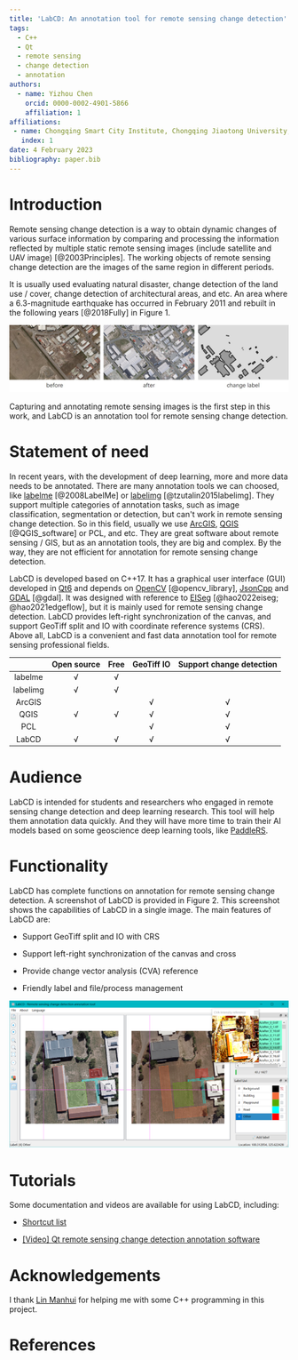 ```yaml
---
title: 'LabCD: An annotation tool for remote sensing change detection'
tags:
  - C++
  - Qt
  - remote sensing
  - change detection
  - annotation
authors:
  - name: Yizhou Chen
    orcid: 0000-0002-4901-5866
    affiliation: 1
affiliations:
 - name: Chongqing Smart City Institute, Chongqing Jiaotong University, China
   index: 1
date: 4 February 2023
bibliography: paper.bib
---
```


# Introduction

Remote sensing change detection is a way to obtain dynamic changes of various surface information by comparing and processing the information reflected by multiple static remote sensing images (include satellite and UAV image) [@2003Principles]. The working objects of remote sensing change detection are the images of the same region in different periods.

It is usually used  evaluating natural disaster, change detection of the land use / cover, change detection of architectural areas, and etc. An area where a 6.3-magnitude earthquake has occurred in February 2011 and rebuilt in the following years [@2018Fully]  in Figure 1.

![Building change detection](images/cd.jpg)

Capturing and annotating remote sensing images is the first step in this work, and LabCD is an annotation tool for remote sensing change detection.

# Statement of need

In recent years, with the development of deep learning, more and more data needs to be annotated. There are many annotation tools we can choosed, like [labelme](https://github.com/wkentaro/labelme) [@2008LabelMe] or [labelimg](https://github.com/heartexlabs/labelImg) [@tzutalin2015labelimg]. They support multiple categories of annotation tasks, such as image classification, segmentation or detection, but can't work in remote sensing change detection. So in this field, usually we use [ArcGIS](https://www.arcgis.com/index.html), [QGIS](https://github.com/qgis/QGIS) [@QGIS_software] or PCL, and etc. They are great software about remote sensing / GIS, but as an annotation tools, they are big and complex. By the way, they are not efficient for annotation for remote sensing change detection.

LabCD is developed based on C++17. It has a graphical user interface (GUI) developed in [Qt6](https://www.qt.io/product/qt6) and depends on [OpenCV](https://github.com/opencv/opencv) [@opencv_library], [JsonCpp](https://github.com/open-source-parsers/jsoncpp) and [GDAL](https://gdal.org/) [@gdal]. It was designed with reference to [EISeg](https://github.com/PaddlePaddle/PaddleSeg/tree/release/2.7/EISeg) [@hao2022eiseg; @hao2021edgeflow], but it is mainly used for remote sensing change detection. LabCD provides left-right synchronization of the canvas, and support GeoTiff split and IO with coordinate reference systems (CRS). Above all, LabCD is a convenient and fast data annotation tool for remote sensing professional fields.

|          | Open source | Free | GeoTiff IO | Support change detection |
| :------: | :---------: | :--: | :--------: | :----------------------: |
| labelme  |      √      |  √   |            |                          |
| labelimg |      √      |  √   |            |                          |
|  ArcGIS  |             |      |     √      |            √             |
|   QGIS   |      √      |  √   |     √      |            √             |
|   PCL    |             |      |     √      |            √             |
|  LabCD   |      √      |  √   |     √      |            √             |

# Audience

LabCD is intended for students and researchers who engaged in remote sensing change detection and deep learning research. This tool will help them  annotation data quickly. And they will have more time to train their AI models based on some geoscience deep learning tools, like [PaddleRS](https://github.com/PaddlePaddle/PaddleRS).

# Functionality

LabCD has complete functions on annotation for remote sensing change detection. A screenshot of LabCD is provided in Figure 2. This screenshot shows the capabilities of LabCD in a single image. The main features of LabCD are:

- Support GeoTiff split and IO with CRS

- Support left-right synchronization of the canvas and cross

- Provide change vector analysis (CVA) reference

- Friendly label and file/process management

![A screenshot of LabCD. Two images are being annotated.](images/gui.png)

# Tutorials

Some documentation and videos are available for using LabCD, including:

- [Shortcut list](https://github.com/geoyee/LabCD/wiki/%E5%BF%AB%E6%8D%B7%E9%94%AE%E5%88%97%E8%A1%A8)

- [[Video] Qt remote sensing change detection annotation software](https://www.bilibili.com/video/BV11j411T7up?t=23.2)

# Acknowledgements

I thank [Lin Manhui](https://github.com/Bobholamovic) for helping me with some C++ programming in this project.

# References
